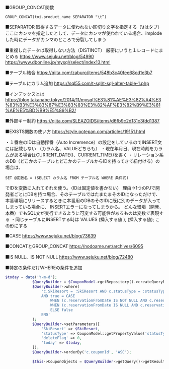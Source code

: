 ■GROUP_CONCAT関数
```
GROUP_CONCAT(toi.product_name SEPARATOR "\t”)
```

■SEPARATOR
取得するデータに使われない区切り文字を指定する（\tはタブ）
ここにカンマを指定したとして、データにカンマが使われている場合、implodeした時にデータがカンマのところで分裂してしまう

■重複したデータは取得しない方法（DISTINCT）
厳密にいうと１レコードにまとめる
https://www.sejuku.net/blog/54990
https://www.dbonline.jp/mysql/select/index13.html

■テーブル結合
https://qiita.com/zaburo/items/548b3c40fee68cd1e3b7

■テーブルにカラム追加
https://sql55.com/t-sql/t-sql-alter-table-1.php

■インデックスとは
https://blog.takanabe.tokyo/2014/11/mysql%E3%81%AE%E3%82%A4%E3%83%B3%E3%83%87%E3%83%83%E3%82%AF%E3%82%B9%E3%81%AE%E5%BD%B9%E5%89%B2/

■外部キー制約
https://qiita.com/SLEAZOIDS/items/d6fb9c2d131c3fdd1387

■EXISTS関数の使い方
https://style.potepan.com/articles/19151.html

・１番左のIDは自動採番（Auto Incremence）の設定をしているのでINSERT文には記載しない
（カラム名、VALUEどちらも）
・現在年月日、現在時刻をカラムがある場合はCURRENT_DATE()、CURRENT_TIME()を書く
・リレーション系のDB（どこかのテーブルとどこかのテーブルからIDを持ってきて紐付ける）の場合は、
```
SET @変数名 = (SELECT カラム名 FROM テーブル名 WHERE 条件式)
```
でIDを変数に入れてそれを使う。（IDは固定値を書かない）
理由→1つのPJで開発者ごとにDBを持つ場合、そのテーブルではたまたまそのIDになっただけで、
本番環境にリリースするときに本番用のDBのそのIDに既に別のデータが入ってしまっている場合に、
INSERTエラーになってしまうから。
どんな環境（開発、本番）でもSQL文が実行できるように可変する可能性があるものは変数で表現する
・同じテーブルにINSERTする時は
VALUES (挿入する値 ), (挿入する値);
この形にする

■CASE
https://www.sejuku.net/blog/73639

■CONCATとGROUP_CONCAT
https://nodoame.net/archives/6095

■IS NULL、IS NOT NULL
https://www.sejuku.net/blog/72480

■特定の条件だけWHEREの条件を追加
```php
$today = date('Y-m-d'); 
            $QueryBuilder = $CouponModel->getRepository()->createQueryBuilder('c');
            $QueryBuilder->where(
                'c.SkiResort = :SkiResort AND c.statusType = :statusType AND c.deleteFlag = :deleteFlag
                AND true = CASE
                    WHEN (c.reservationFromDate IS NOT NULL AND c.reservationToDate IS NOT NULL) AND c.reservationFromDate <= :today AND c.reservationToDate >= :today THEN true
                    WHEN (c.reservationFromDate IS NULL AND c.reservationToDate IS NULL) THEN true
                    ELSE false
                END'
            );
            $QueryBuilder->setParameters([
                'SkiResort' => $SkiResort,
                'statusType' => CouponModel::getPropertyValue('statusType', 'COUPON_STATUSTYPE_ENABLE'),
                'deleteFlag' => 0,
                'today' => $today,
            ]);
            $QueryBuilder->orderBy('c.couponId', 'ASC');
            
            $this->CouponObjects = $QueryBuilder->getQuery()->getResult();
```
